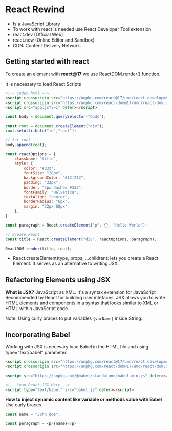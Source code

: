 # React Rewind

- Is a JavaScript Library
- To work with react is needed use React Developer Tool extension
- react.dev (Official Web)
- react.new (Online Editor and Sandbox)
- CDN: Content Delivery Network.

## Getting started with react

To create an element with **react@17** we use ReactDOM.render() function.

It Is necessary to load React Scripts
```html
<!-- index.html -->
<script crossorigin src="https://unpkg.com/react@17/umd/react.development.js" defer></script>
<script crossorigin src="https://unpkg.com/react-dom@17/umd/react-dom.development.js" defer></script>
<script src="app.js?v=1" defer></script>
```

```js
const body = document.querySelector("body");

const root = document.createElement("div");
root.setAttribute("id","root");

// Set root
body.append(root);

const reactOptions = {
    className: "title",
    style: {
        color: "#333",
        fontSize: "28px",
        backgroundColor: "#f2f2f2",
        padding: "32px",
        border: "3px dashed #333",
        fontFamily: "Helvetica",
        textAlign: "center",
        borderRadius: "6px",
        margin: "32px 60px"
    },
}

const paragraph = React.createElement("p", {}, "Hello World");

// Create React
const title = React.createElement("div", reactOptions, paragraph);

ReactDOM.render(title, root);
```

- React.createElement(type, props, ...children): lets you create a React Element. It serves as an alternative to writing JSX. 

## Refactoring Elements using JSX

**What is JSX?**
JavaScript as XML. It's a syntax extension for JavaScript Recommended by React for building user intefaces. JSX allows you to write HTML elements and components in a syntax that looks similar to XML or HTML within JavaScript code.  

Note: Using curly braces to put variables ```{varName}``` inside String.

## Incorporating Babel

Working with JSX is necesary load Babel in the HTML file and using type="text/babel" parameter.

```html
<script crossorigin src="https://unpkg.com/react@17/umd/react.development.js" defer></script>
<script crossorigin src="https://unpkg.com/react-dom@17/umd/react-dom.development.js" defer></script>

<script src="https://unpkg.com/@babel/standalone/babel.min.js" defer></script>

<!-- Load React JSX Here -->
<script type="text/babel" src="babel.js" defer></script>
```

**How to inject dynamic content like variable or methods value with Babel**
Use curly braces 

```js
const name = "John doe";

const paragraph = <p>{name}</p>
```
